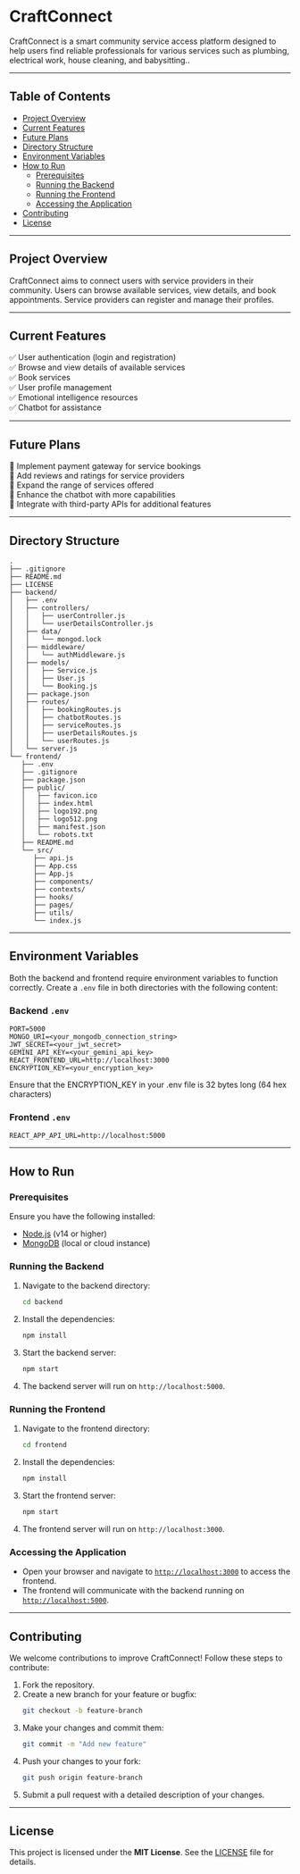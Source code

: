 # CraftConnect

CraftConnect is a smart community service access platform designed to help users find reliable professionals for various services such as plumbing, electrical work, house cleaning, and babysitting..

---

## Table of Contents
- [Project Overview](#project-overview)
- [Current Features](#current-features)
- [Future Plans](#future-plans)
- [Directory Structure](#directory-structure)
- [Environment Variables](#environment-variables)
- [How to Run](#how-to-run)
  - [Prerequisites](#prerequisites)
  - [Running the Backend](#running-the-backend)
  - [Running the Frontend](#running-the-frontend)
  - [Accessing the Application](#accessing-the-application)
- [Contributing](#contributing)
- [License](#license)

---

## Project Overview
CraftConnect aims to connect users with service providers in their community. Users can browse available services, view details, and book appointments. Service providers can register and manage their profiles.

---

## Current Features
✅ User authentication (login and registration)  
✅ Browse and view details of available services  
✅ Book services  
✅ User profile management  
✅ Emotional intelligence resources  
✅ Chatbot for assistance  

---

## Future Plans
🚀 Implement payment gateway for service bookings  
🚀 Add reviews and ratings for service providers  
🚀 Expand the range of services offered  
🚀 Enhance the chatbot with more capabilities  
🚀 Integrate with third-party APIs for additional features  

---
## Directory Structure
```
.
├── .gitignore
├── README.md
├── LICENSE
├── backend/
│   ├── .env
│   ├── controllers/
│   │   ├── userController.js
│   │   └── userDetailsController.js
│   ├── data/
│   │   └── mongod.lock
│   ├── middleware/
│   │   └── authMiddleware.js
│   ├── models/
│   │   ├── Service.js
│   │   ├── User.js
│   │   └── Booking.js
│   ├── package.json
│   ├── routes/
│   │   ├── bookingRoutes.js
│   │   ├── chatbotRoutes.js
│   │   ├── serviceRoutes.js
│   │   ├── userDetailsRoutes.js
│   │   └── userRoutes.js
│   └── server.js
└── frontend/
   ├── .env
   ├── .gitignore
   ├── package.json
   ├── public/
   │   ├── favicon.ico
   │   ├── index.html
   │   ├── logo192.png
   │   ├── logo512.png
   │   ├── manifest.json
   │   └── robots.txt
   ├── README.md
   └── src/
      ├── api.js
      ├── App.css
      ├── App.js
      ├── components/
      ├── contexts/
      ├── hooks/
      ├── pages/
      ├── utils/
      └── index.js
```

---

## Environment Variables
Both the backend and frontend require environment variables to function correctly. Create a `.env` file in both directories with the following content:

### Backend `.env`
```
PORT=5000
MONGO_URI=<your_mongodb_connection_string>
JWT_SECRET=<your_jwt_secret>
GEMINI_API_KEY=<your_gemini_api_key>
REACT_FRONTEND_URL=http://localhost:3000
ENCRYPTION_KEY=<your_encryption_key>
```
Ensure that the ENCRYPTION_KEY in your .env file is 32 bytes long (64 hex characters)

### Frontend `.env`
```
REACT_APP_API_URL=http://localhost:5000
```

---

## How to Run

### Prerequisites
Ensure you have the following installed:
- [Node.js](https://nodejs.org/) (v14 or higher)
- [MongoDB](https://www.mongodb.com/) (local or cloud instance)

### Running the Backend
1. Navigate to the backend directory:
   ```sh
   cd backend
   ```
2. Install the dependencies:
   ```sh
   npm install
   ```
3. Start the backend server:
   ```sh
   npm start
   ```
4. The backend server will run on `http://localhost:5000`.

### Running the Frontend
1. Navigate to the frontend directory:
   ```sh
   cd frontend
   ```
2. Install the dependencies:
   ```sh
   npm install
   ```
3. Start the frontend server:
   ```sh
   npm start
   ```
4. The frontend server will run on `http://localhost:3000`.

### Accessing the Application
- Open your browser and navigate to [`http://localhost:3000`](http://localhost:3000) to access the frontend.
- The frontend will communicate with the backend running on [`http://localhost:5000`](http://localhost:5000).

---

## Contributing
We welcome contributions to improve CraftConnect! Follow these steps to contribute:

1. Fork the repository.
2. Create a new branch for your feature or bugfix:
   ```sh
   git checkout -b feature-branch
   ```
3. Make your changes and commit them:
   ```sh
   git commit -m "Add new feature"
   ```
4. Push your changes to your fork:
   ```sh
   git push origin feature-branch
   ```
5. Submit a pull request with a detailed description of your changes.

---

## License
This project is licensed under the **MIT License**. See the [LICENSE](LICENSE) file for details.

